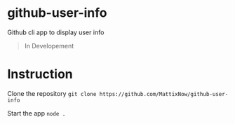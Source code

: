# github-user-info
Github cli app to display user info

> In Developement

# Instruction

Clone the repository
`git clone https://github.com/MattixNow/github-user-info`

Start the app
`node .`
